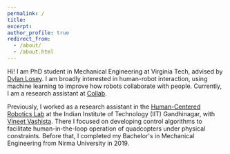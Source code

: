 ```yaml
---
permalink: /
title: 
excerpt: 
author_profile: true
redirect_from: 
  - /about/
  - /about.html
---
```


Hi! I am PhD student in Mechanical Engineering at Virginia Tech, advised by [Dylan Losey](https://dylanlosey.com/).
I am broadly interested in human-robot interaction, using machine learning to improve how robots collaborate with people.
Currently, I am a research assistant at [Collab](https://collab.me.vt.edu/).

Previously, I worked as a research assistant in the [Human-Centered Robotics Lab](https://labs.iitgn.ac.in/hcr-lab/) at the
Indian Institute of Technology (IIT) Gandhinagar, with [Vineet Vashista](https://cogs.iitgn.ac.in/team/vineet-vashista/).
There I focused on developing control algorithms to facilitate human-in-the-loop operation of quadcopters
under physical constraints. Before that, I completed my Bachelor's in Mechanical Engineering from Nirma University in 2019.
